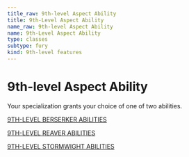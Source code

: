 ```yaml
---
title_raw: 9th-level Aspect Ability
title: 9th-Level Aspect Ability
name_raw: 9th-level Aspect Ability
name: 9th-Level Aspect Ability
type: classes
subtype: fury
kind: 9th-level features
---
```


# 9th-level Aspect Ability

Your specialization grants your choice of one of two abilities.

[9TH-LEVEL BERSERKER ABILITIES](./9th-Level%20Berserker%20Abilities/9th-Level%20Berserker%20Abilities.md)

[9TH-LEVEL REAVER ABILITIES](./9th-Level%20Reaver%20Abilities/9th-Level%20Reaver%20Abilities.md)

[9TH-LEVEL STORMWIGHT ABILITIES](./9th-Level%20Stormwight%20Abilities/9th-Level%20Stormwight%20Abilities.md)
